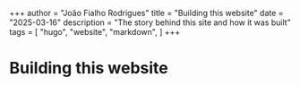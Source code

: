+++
author = "João Fialho Rodrigues"
title = "Building this website"
date = "2025-03-16"
description = "The story behind this site and how it was built"
tags = [
    "hugo", "website", "markdown",
]
+++

# Building this website
